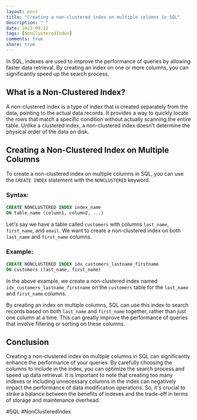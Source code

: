 ```yaml
---
layout: post
title: "Creating a non-clustered index on multiple columns in SQL"
description: " "
date: 2023-09-22
tags: [NonClusteredIndex]
comments: true
share: true
---
```


In SQL, indexes are used to improve the performance of queries by allowing faster data retrieval. By creating an index on one or more columns, you can significantly speed up the search process.

## What is a Non-Clustered Index?

A non-clustered index is a type of index that is created separately from the data, pointing to the actual data records. It provides a way to quickly locate the rows that match a specific condition without actually scanning the entire table. Unlike a clustered index, a non-clustered index doesn't determine the physical order of the data on disk.

## Creating a Non-Clustered Index on Multiple Columns

To create a non-clustered index on multiple columns in SQL, you can use the `CREATE INDEX` statement with the `NONCLUSTERED` keyword.

### Syntax:

```sql
CREATE NONCLUSTERED INDEX index_name
ON table_name (column1, column2, ...)
```

Let's say we have a table called `customers` with columns `last_name`, `first_name`, and `email`. We want to create a non-clustered index on both `last_name` and `first_name` columns.

### Example:

```sql
CREATE NONCLUSTERED INDEX idx_customers_lastname_firstname
ON customers (last_name, first_name)
```

In the above example, we create a non-clustered index named `idx_customers_lastname_firstname` on the `customers` table for the `last_name` and `first_name` columns.

By creating an index on multiple columns, SQL can use this index to search records based on both `last_name` and `first_name` together, rather than just one column at a time. This can greatly improve the performance of queries that involve filtering or sorting on these columns.

## Conclusion

Creating a non-clustered index on multiple columns in SQL can significantly enhance the performance of your queries. By carefully choosing the columns to include in the index, you can optimize the search process and speed up data retrieval. It is important to note that creating too many indexes or including unnecessary columns in the index can negatively impact the performance of data modification operations. So, it's crucial to strike a balance between the benefits of indexes and the trade-off in terms of storage and maintenance overhead.

#SQL #NonClusteredIndex
